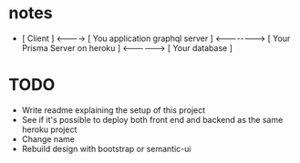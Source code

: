 # notes
- [ Client ] <----> [ You application graphql server ] <--------> [ Your Prisma Server on heroku ] <------> [ Your database ]

# TODO
- Write readme explaining the setup of this project
- See if it's possible to deploy both front end and backend as the same heroku project
- Change name
- Rebuild design with bootstrap or semantic-ui